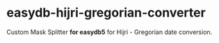 # easydb-hijri-gregorian-converter

Custom Mask Splitter **for easydb5** for Hijri - Gregorian date conversion.
